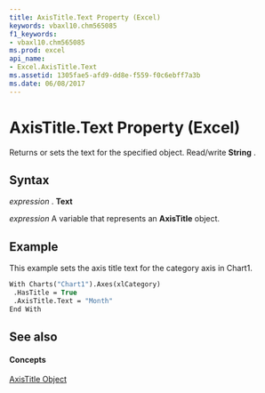 ```yaml
---
title: AxisTitle.Text Property (Excel)
keywords: vbaxl10.chm565085
f1_keywords:
- vbaxl10.chm565085
ms.prod: excel
api_name:
- Excel.AxisTitle.Text
ms.assetid: 1305fae5-afd9-dd8e-f559-f0c6ebff7a3b
ms.date: 06/08/2017
---
```



# AxisTitle.Text Property (Excel)

Returns or sets the text for the specified object. Read/write **String** .


## Syntax

 _expression_ . **Text**

 _expression_ A variable that represents an **AxisTitle** object.


## Example

This example sets the axis title text for the category axis in Chart1.


```vb
With Charts("Chart1").Axes(xlCategory) 
 .HasTitle = True 
 .AxisTitle.Text = "Month" 
End With
```


## See also


#### Concepts


[AxisTitle Object](axistitle-object-excel.md)

